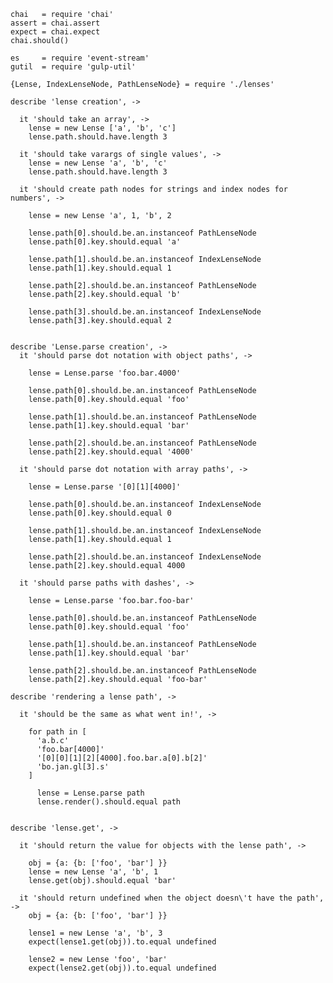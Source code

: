     chai   = require 'chai'
    assert = chai.assert
    expect = chai.expect
    chai.should()

    es     = require 'event-stream'
    gutil  = require 'gulp-util'

    {Lense, IndexLenseNode, PathLenseNode} = require './lenses'

    describe 'lense creation', ->

      it 'should take an array', ->
        lense = new Lense ['a', 'b', 'c']
        lense.path.should.have.length 3

      it 'should take varargs of single values', ->
        lense = new Lense 'a', 'b', 'c'
        lense.path.should.have.length 3

      it 'should create path nodes for strings and index nodes for numbers', ->

        lense = new Lense 'a', 1, 'b', 2

        lense.path[0].should.be.an.instanceof PathLenseNode
        lense.path[0].key.should.equal 'a'

        lense.path[1].should.be.an.instanceof IndexLenseNode
        lense.path[1].key.should.equal 1

        lense.path[2].should.be.an.instanceof PathLenseNode
        lense.path[2].key.should.equal 'b'

        lense.path[3].should.be.an.instanceof IndexLenseNode
        lense.path[3].key.should.equal 2


    describe 'Lense.parse creation', ->
      it 'should parse dot notation with object paths', ->

        lense = Lense.parse 'foo.bar.4000'

        lense.path[0].should.be.an.instanceof PathLenseNode
        lense.path[0].key.should.equal 'foo'

        lense.path[1].should.be.an.instanceof PathLenseNode
        lense.path[1].key.should.equal 'bar'

        lense.path[2].should.be.an.instanceof PathLenseNode
        lense.path[2].key.should.equal '4000'

      it 'should parse dot notation with array paths', ->

        lense = Lense.parse '[0][1][4000]'

        lense.path[0].should.be.an.instanceof IndexLenseNode
        lense.path[0].key.should.equal 0

        lense.path[1].should.be.an.instanceof IndexLenseNode
        lense.path[1].key.should.equal 1

        lense.path[2].should.be.an.instanceof IndexLenseNode
        lense.path[2].key.should.equal 4000

      it 'should parse paths with dashes', ->

        lense = Lense.parse 'foo.bar.foo-bar'

        lense.path[0].should.be.an.instanceof PathLenseNode
        lense.path[0].key.should.equal 'foo'

        lense.path[1].should.be.an.instanceof PathLenseNode
        lense.path[1].key.should.equal 'bar'

        lense.path[2].should.be.an.instanceof PathLenseNode
        lense.path[2].key.should.equal 'foo-bar'

    describe 'rendering a lense path', ->

      it 'should be the same as what went in!', ->

        for path in [
          'a.b.c'
          'foo.bar[4000]'
          '[0][0][1][2][4000].foo.bar.a[0].b[2]'
          'bo.jan.gl[3].s'
        ]

          lense = Lense.parse path
          lense.render().should.equal path


    describe 'lense.get', ->

      it 'should return the value for objects with the lense path', ->

        obj = {a: {b: ['foo', 'bar'] }}
        lense = new Lense 'a', 'b', 1
        lense.get(obj).should.equal 'bar'

      it 'should return undefined when the object doesn\'t have the path', ->
        obj = {a: {b: ['foo', 'bar'] }}

        lense1 = new Lense 'a', 'b', 3
        expect(lense1.get(obj)).to.equal undefined

        lense2 = new Lense 'foo', 'bar'
        expect(lense2.get(obj)).to.equal undefined
